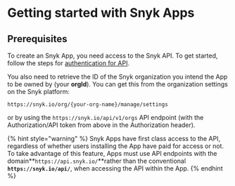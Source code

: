 # Getting started with Snyk Apps

## Prerequisites

To create an Snyk App, you need access to the Snyk API. To get started, follow the steps for [authentication for API](https://docs.snyk.io/snyk-api-info/authentication-for-api).

You also need to retrieve the ID of the Snyk organization you intend the App to be owned by \(your **orgId**\). You can get this from the organization settings on the Snyk platform:

```text
https://snyk.io/org/{your-org-name}/manage/settings
```

or by using the `https://snyk.io/api/v1/orgs` API endpoint \(with the Authorization/API token from above in the Authorization header\).

{% hint style="warning" %}
Snyk Apps have first class access to the API, regardless of whether users installing the App have paid for access or not. To take advantage of this feature, Apps must use API endpoints with the domain**`https://api.snyk.io/`**rather than the conventional **`https://snyk.io/api/`**, when accessing the API within the App.
{% endhint %}

